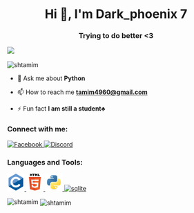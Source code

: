 <h1 align="center">Hi 👋, I'm Dark_phoenix 7</h1>
<h3 align="center">Trying to do better <3</h3>

<img src="https://user-images.githubusercontent.com/74038190/212749447-bfb7e725-6987-49d9-ae85-2015e3e7cc41.gif" width="500">
<br>

<p align="left"> <img src="https://komarev.com/ghpvc/?username=shtamim&label=Profile%20views&color=0e75b6&style=flat" alt="shtamim" /> </p>

- 💬 Ask me about **Python**

- 📫 How to reach me **tamim4960@gmail.com**

- ⚡ Fun fact **I am still a student♣️**

<h3 align="left">Connect with me:</h3>
<p align="left">
<div>
  <a href="https://www.facebook.com/mdshoyaib.hasan.5">
    <img src="https://img.shields.io/badge/Follow-on%20Facebook-blue?style=for-the-badge&logo=facebook" alt="Facebook">
  </a>
  
  <a href="https://discord.com/invite/vYp8DXSD">
    <img src="https://img.shields.io/badge/Chat-on%20Discord-blue?style=for-the-badge&logo=discord" alt="Discord">
  </a>
</div>

<h3 align="left">Languages and Tools:</h3>
<p align="left"> <a href="https://www.cprogramming.com/" target="_blank" rel="noreferrer"> <img src="https://raw.githubusercontent.com/devicons/devicon/master/icons/c/c-original.svg" alt="c" width="40" height="40"/> </a> <a href="https://www.w3.org/html/" target="_blank" rel="noreferrer"> <img src="https://raw.githubusercontent.com/devicons/devicon/master/icons/html5/html5-original-wordmark.svg" alt="html5" width="40" height="40"/> </a> <a href="https://www.python.org" target="_blank" rel="noreferrer"> <img src="https://raw.githubusercontent.com/devicons/devicon/master/icons/python/python-original.svg" alt="python" width="40" height="40"/> </a> <a href="https://www.sqlite.org/" target="_blank" rel="noreferrer"> <img src="https://www.vectorlogo.zone/logos/sqlite/sqlite-icon.svg" alt="sqlite" width="40" height="40"/> </a> </p>

<p><img align="left" src="https://github-readme-stats.vercel.app/api/top-langs?username=shtamim&show_icons=true&locale=en&layout=compact" alt="shtamim" /></p>

<p>&nbsp;<img align="center" src="https://github-readme-stats.vercel.app/api?username=shtamim&show_icons=true&locale=en" alt="shtamim" /></p>

